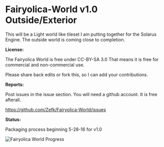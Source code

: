 # Fairyolica-World v1.0 Outside/Exterior
This will be a Light world like tileset I am putting together for the Solarus Engine. The outside world is coming close to completion.  

**License:** 

The Fairyolica World is free under CC-BY-SA 3.0 That means it is free for commercial and non-commercial use.

Please share back edits or fork this, so I can add your contributions.

**Reports:**

Post issues in the issue section. You will need a github account. It is free afterall.

https://github.com/Zefk/Fairyolica-World/issues

**Status:** 

Packaging process beginning 5-28-16 for v1.0 

![Fairyolica World Progress](http://s33.postimg.org/7ok0lklnj/Fairyolica_World_tiles.png)
